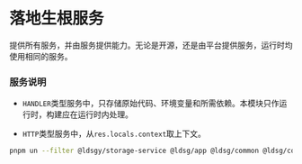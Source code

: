 # 落地生根服务

提供所有服务，并由服务提供能力。无论是开源，还是由平台提供服务，运行时均使用相同的服务。

### 服务说明

- `HANDLER`类型服务中，只存储原始代码、环境变量和所需依赖。本模块只作运行时，构建应在运行时内处理。

- `HTTP`类型服务中，从`res.locals.context`取上下文。

```sh
pnpm un --filter @ldsgy/storage-service @ldsg/app @ldsg/common @ldsg/core @ldsg/services && pnpm i --filter @ldsgy/storage-service @ldsg/app @ldsg/common @ldsg/core @ldsg/services
```
